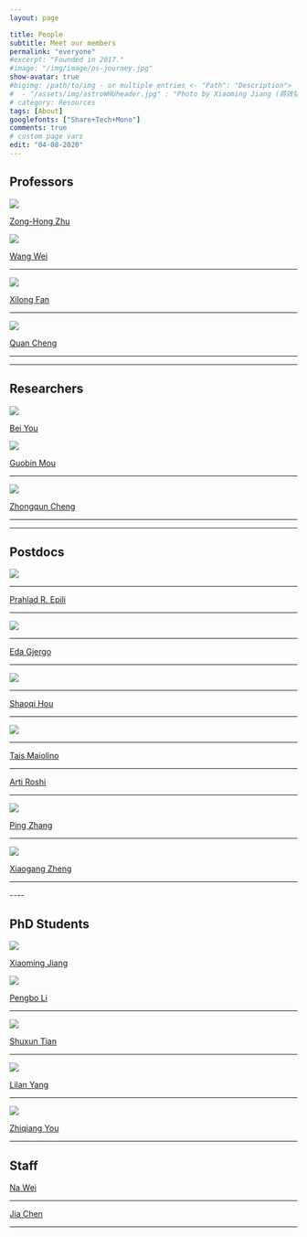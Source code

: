 ```yaml
---
layout: page

title: People
subtitle: Meet our members
permalink: "everyone"
#excerpt: "Founded in 2017."
#image: "/img/image/ps-journey.jpg"
show-avatar: true
#bigimg: /path/to/img - or multiple entries <- "Path": "Description">
#  - "/assets/img/astroWHUheader.jpg" : "Photo by Xiaoming Jiang (蒋效铭)"
# category: Resources
tags: [About]
googlefonts: ["Share+Tech+Mono"]
comments: true
# custom page vars
edit: "04-08-2020"
---
```


## Professors


<div class="spacer"></div>

<div class="row text-center">

  <div class="col-md-4 col-md-offset-0 col-sm-4 col-sm-offset-0 col-xs-12 col-xs-offset-0 text-center">
    <div class="project-card">
      <a target="_blank" href="pages/people/zonghongzhu" class="project-link" title="Go to profile">
        <span class="fa-stack fa-4x">
          <img class="roundrect" src="assets/img/people/zhuzonghong.png"> 
        </span>
        <p class="text-muted">Zong-Hong Zhu</p>
      </a>
    </div>
  </div>

  <div class="col-md-4 col-md-offset-0 col-sm-4 col-sm-offset-0 col-xs-12 col-xs-offset-0 text-center">
    <div class="project-card">
      <a target="_bxlank" href="pages/people/wangwei" class="project-link" title="Go to profile">
        <span class="fa-stack fa-4x">
          <img class="roundrect" src="assets/img/people/wangwei.png"> 
        </span>
        <p class="text-muted">Wang Wei</p>
        <hr class="seperator">
      </a>
    </div>
  </div>

  <div class="col-md-4 col-md-offset-0 col-sm-4 col-sm-offset-0 col-xs-12 col-xs-offset-0 text-center">
    <div class="project-card">
      <a target="_blank" href="pages/people/xilongfan" class="project-link" title="Go to profile">
        <span class="fa-stack fa-4x">
          <img class="roundrect" src="assets/img/people/fanxilong.jpg"> 
        </span>
        <p class="text-muted">Xilong Fan</p>
        <hr class="seperator">
      </a>
    </div>
  </div>
</div>


<div class="spacer"></div>

<div class="row text-center">

  <div class="col-md-4 col-md-offset-0 col-sm-4 col-sm-offset-0 col-xs-12 col-xs-offset-0 text-center">
    <div class="project-card">
      <a target="_blank" href="pages/people/quancheng" class="project-link" title="Go to profile">
        <span class="fa-stack fa-4x">
          <img class="roundrect" src="assets/img/people/chengquan.png">
        </span>
        <p class="text-muted">Quan Cheng</p>
        <hr class="seperator">
      </a>
    </div>
  </div>
</div>

----

## Researchers


<div class="spacer"></div>

<div class="row text-center">

  <div class="col-md-4 col-md-offset-0 col-sm-4 col-sm-offset-0 col-xs-12 col-xs-offset-0 text-center">
    <div class="project-card">
      <a target="_blank" href="pages/people/beiyou" class="project-link" title="Go to profile">
        <span class="fa-stack fa-4x">
          <img class="roundrect" src="assets/img/people/youbei.jpg">
        </span>
        <p class="text-muted">Bei You</p>
      </a>
    </div>
  </div>

  <div class="col-md-4 col-md-offset-0 col-sm-4 col-sm-offset-0 col-xs-12 col-xs-offset-0 text-center">
    <div class="project-card">
      <a target="_bxlank" href="pages/people/guobinmou" class="project-link" title="Go to profile">
        <span class="fa-stack fa-4x">
          <img class="roundrect" src="assets/img/people/mouguobin.jpg"> 
        </span>
        <p class="text-muted">Guobin Mou</p>
        <hr class="seperator">
      </a>
    </div>
  </div>

  <div class="col-md-4 col-md-offset-0 col-sm-4 col-sm-offset-0 col-xs-12 col-xs-offset-0 text-center">
    <div class="project-card">
      <a target="_blank" href="pages/people/zhongquncheng" class="project-link" title="Go to profile">
        <span class="fa-stack fa-4x">
          <img class="roundrect" src="assets/img/people/chengzhongqun.png"> 
        </span>
        <p class="text-muted">Zhongqun Cheng</p>
        <hr class="seperator">
      </a>
    </div>
  </div>
</div>

----

## Postdocs

<div class="spacer"></div>

<div class="row text-center">

  <div class="col-md-4 col-md-offset-0 col-sm-4 col-sm-offset-0 col-xs-12 col-xs-offset-0 text-center">
    <div class="project-card">
      <a target="_blank" href="pages/people/prahladepili" class="project-link" title="Go to profile">
        <span class="fa-stack fa-4x">
          <img class="roundrect" src="assets/img/people/prahladepili.png"> 
        </span>
        <hr class="seperator">
        <p class="text-muted">Prahlad R. Epili</p>
        <hr class="seperator">
      </a>
    </div>
  </div>

  <div class="col-md-4 col-md-offset-0 col-sm-4 col-sm-offset-0 col-xs-12 col-xs-offset-0 text-center">
    <div class="project-card">
      <a target="_bxlank" href="pages/people/edagjergo" class="project-link" title="Go to profile">
        <span class="fa-stack fa-4x">
          <img class="roundrect" src="assets/img/people/edagjergo.jpg"> 
        </span>
        <hr class="seperator">
        <p class="text-muted">Eda Gjergo</p>
        <hr class="seperator">
      </a>
    </div>
  </div>

  <div class="col-md-4 col-md-offset-0 col-sm-4 col-sm-offset-0 col-xs-12 col-xs-offset-0 text-center">
    <div class="project-card">
      <a target="_blank" href="pages/people/shaoqihou" class="project-link" title="Go to profile">
        <span class="fa-stack fa-4x">
          <img class="roundrect" src="assets/img/people/houshaoqi.png"> 
        </span>
        <hr class="seperator">
        <p class="text-muted">Shaoqi Hou</p>
        <hr class="seperator">
      </a>
    </div>
  </div>
</div>

<div class="spacer"></div>

<div class="row text-center">

  <div class="col-md-4 col-md-offset-0 col-sm-4 col-sm-offset-0 col-xs-12 col-xs-offset-0 text-center">
    <div class="project-card">
      <a target="_blank" href="pages/people/taismaiolino" class="project-link" title="Go to profile">
        <span class="fa-stack fa-4x">
          <img class="roundrect" src="assets/img/people/taismaiolino.png"> 
        </span>
        <hr class="seperator">
        <p class="text-muted">Tais Maiolino</p>
        <hr class="seperator">
      </a>
    </div>
  </div>

  <div class="col-md-4 col-md-offset-0 col-sm-4 col-sm-offset-0 col-xs-12 col-xs-offset-0 text-center">
    <div class="project-card">
      <a target="_bxlank" href="pages/people/artiroshi" class="project-link" title="Go to profile">
        <span class="fa-stack fa-4x">
          <i class="fa fa-square fa-stack-2x stack-color"></i>
        </span>
        <p class="text-muted">Arti Roshi</p>
        <hr class="seperator">
      </a>
    </div>
  </div>


  <div class="col-md-4 col-md-offset-0 col-sm-4 col-sm-offset-0 col-xs-12 col-xs-offset-0 text-center">
    <div class="project-card">
      <a target="_blank" href="pages/people/pingzhang" class="project-link" title="Go to profile">
        <span class="fa-stack fa-4x">
          <img class="roundrect" src="assets/img/people/zhangping.png"> 
        </span>
        <p class="text-muted">Ping Zhang</p>
        <hr class="seperator">
      </a>
    </div>
  </div>
</div>

<div class="spacer"></div>

<div class="row text-center">

  <div class="col-md-4 col-md-offset-0 col-sm-4 col-sm-offset-0 col-xs-12 col-xs-offset-0 text-center">
    <div class="project-card">
      <a target="_blank" href="pages/people/xiaogangzheng" class="project-link" title="Go to profile">
        <span class="fa-stack fa-4x">
          <img class="roundrect" src="assets/img/people/zhengxiaogang.jpg"> 
        </span>
        <p class="text-muted">Xiaogang Zheng</p>
        <hr class="seperator">
      </a>
    </div>
  </div>
</div>
----

## PhD Students

<div class="spacer"></div>

<div class="row text-center">

  <div class="col-md-4 col-md-offset-0 col-sm-4 col-sm-offset-0 col-xs-12 col-xs-offset-0 text-center">
    <div class="project-card">
      <a target="_blank" href="pages/people/xiaomingjiang" class="project-link" title="Go to profile">
        <span class="fa-stack fa-4x">
         <img class="roundrect" src="assets/img/people/jiangxiaoming.png">
        </span>
        <p class="text-muted">Xiaoming Jiang</p>
      </a>
    </div>
  </div>

  <div class="col-md-4 col-md-offset-0 col-sm-4 col-sm-offset-0 col-xs-12 col-xs-offset-0 text-center">
    <div class="project-card">
      <a target="_bxlank" href="pages/people/pengboli" class="project-link" title="Go to profile">
        <span class="fa-stack fa-4x">
          <img class="roundrect" src="assets/img/people/lipengbo.png"> 
        </span>
        <p class="text-muted">Pengbo Li</p>
        <hr class="seperator">
      </a>
    </div>
  </div>

  <div class="col-md-4 col-md-offset-0 col-sm-4 col-sm-offset-0 col-xs-12 col-xs-offset-0 text-center">
    <div class="project-card">
      <a target="_blank" href="pages/people/shuxuntian" class="project-link" title="Go to profile">
        <span class="fa-stack fa-4x">
          <img class="roundrect" src="assets/img/people/tianshuxun.png"> 
        </span>
        <p class="text-muted">Shuxun Tian</p>
        <hr class="seperator">
      </a>
    </div>
  </div>
</div>

<div class="spacer"></div>

<div class="row text-center">

  <div class="col-md-4 col-md-offset-0 col-sm-4 col-sm-offset-0 col-xs-12 col-xs-offset-0 text-center">
    <div class="project-card">
      <a target="_bxlank" href="pages/people/lilanyang" class="project-link" title="Go to profile">
        <span class="fa-stack fa-4x">
          <img class="roundrect" src="assets/img/people/yanglilan.png"> 
        </span>
        <p class="text-muted">Lilan Yang</p>
        <hr class="seperator">
      </a>
    </div>
  </div>

  <div class="col-md-4 col-md-offset-0 col-sm-4 col-sm-offset-0 col-xs-12 col-xs-offset-0 text-center">
    <div class="project-card">
      <a target="_blank" href="pages/people/zhiqiangyou" class="project-link" title="Go to profile">
        <span class="fa-stack fa-4x">
          <img class="roundrect" src="assets/img/people/youzhiqiang.png"> 
        </span>
        <p class="text-muted">Zhiqiang You</p>
        <hr class="seperator">
      </a>
    </div>
  </div>
</div>

## Staff

<div class="spacer"></div>

<div class="row text-center">

  <div class="col-md-4 col-md-offset-0 col-sm-4 col-sm-offset-0 col-xs-12 col-xs-offset-0 text-center">
    <div class="project-card">
      <a target="_bxlank" href="pages/people/weina" class="project-link" title="Go to profile">
        <span class="fa-stack fa-4x">
          <i class="fa fa-square fa-stack-2x stack-color"></i>
        </span>
        <p class="text-muted">Na Wei</p>
        <hr class="seperator">
      </a>
    </div>
  </div>

  <div class="col-md-4 col-md-offset-0 col-sm-4 col-sm-offset-0 col-xs-12 col-xs-offset-0 text-center">
    <div class="project-card">
      <a target="_blank" href="pages/people/chenjia" class="project-link" title="Go to profile">
        <span class="fa-stack fa-4x">
          <i class="fa fa-square fa-stack-2x stack-color"></i>
        </span>
        <p class="text-muted">Jia Chen</p>
        <hr class="seperator">
      </a>
    </div>
  </div>
</div>

